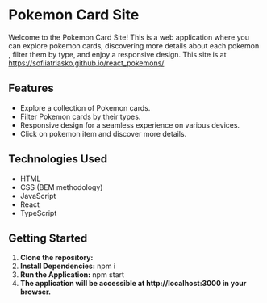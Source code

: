 # Pokemon Card Site

Welcome to the Pokemon Card Site! This is a web application where you can explore pokemon cards, discovering more details about each pokemon , filter them by type, and enjoy a responsive design. This site is at https://sofiiatriasko.github.io/react_pokemons/

## Features
- Explore a collection of Pokemon cards.
- Filter Pokemon cards by their types.
- Responsive design for a seamless experience on various devices.
- Click on pokemon item and discover more details.

## Technologies Used

- HTML
- CSS (BEM methodology)
- JavaScript
- React
- TypeScript

## Getting Started

1. **Clone the repository:**
2. **Install Dependencies:** npm i
3. **Run the Application:** npm start
4. **The application will be accessible at http://localhost:3000 in your browser.**
